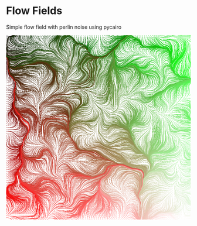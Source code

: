 # Flow Fields

Simple flow field with perlin noise using pycairo

![Flow field generated with current code](flow.png)
